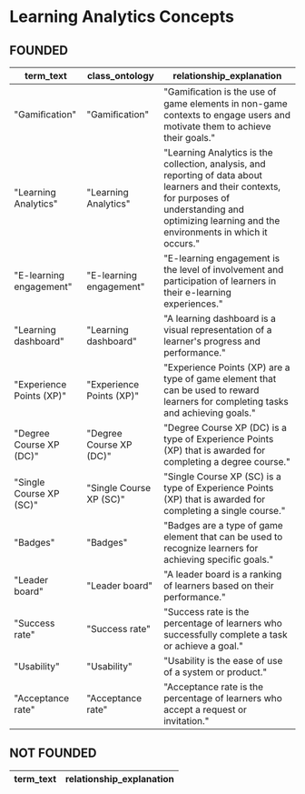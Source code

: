 # Learning Analytics Concepts

## FOUNDED 
| term_text | class_ontology | relationship_explanation |
| --------- | -------------- | ------------------------ |
| "Gamiﬁcation" | "Gamiﬁcation" | "Gamiﬁcation is the use of game elements in non-game contexts to engage users and motivate them to achieve their goals." |
| "Learning Analytics" | "Learning Analytics" | "Learning Analytics is the collection, analysis, and reporting of data about learners and their contexts, for purposes of understanding and optimizing learning and the environments in which it occurs." |
| "E-learning engagement" | "E-learning engagement" | "E-learning engagement is the level of involvement and participation of learners in their e-learning experiences." |     
| "Learning dashboard" | "Learning dashboard" | "A learning dashboard is a visual representation of a learner's progress and performance." |
| "Experience Points (XP)" | "Experience Points (XP)" | "Experience Points (XP) are a type of game element that can be used to reward learners for completing tasks and achieving goals." |
| "Degree Course XP (DC)" | "Degree Course XP (DC)" | "Degree Course XP (DC) is a type of Experience Points (XP) that is awarded for completing a degree course." |
| "Single Course XP (SC)" | "Single Course XP (SC)" | "Single Course XP (SC) is a type of Experience Points (XP) that is awarded for completing a single course." |
| "Badges" | "Badges" | "Badges are a type of game element that can be used to recognize learners for achieving specific goals." |
| "Leader board" | "Leader board" | "A leader board is a ranking of learners based on their performance." |
| "Success rate" | "Success rate" | "Success rate is the percentage of learners who successfully complete a task or achieve a goal." |
| "Usability" | "Usability" | "Usability is the ease of use of a system or product." |
| "Acceptance rate" | "Acceptance rate" | "Acceptance rate is the percentage of learners who accept a request or invitation." |
## NOT FOUNDED
| term_text | relationship_explanation |
| --------- | -------------- |